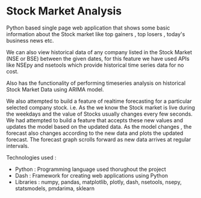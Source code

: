 # Stock Market Analysis
Python based single page web application that shows some basic information about the Stock market like top gainers , top losers , today's business news etc. 

We can also view historical data of any company listed in the Stock Market (NSE or BSE) between the given dates, for this feature we have used APIs like NSEpy and nsetools which provide historical time series data for no cost.

Also has the functionality of performing timeseries analysis on historical Stock Market Data using ARIMA model. 

We also attempted to build a feature of realtime forecasting for a particular selected company stock. i.e. As the we know the Stock market is live during the weekdays and the value of Stocks usually changes every few seconds. We had attempted to build a feature that accepts these new values and updates the model based on the updated data. As the model changes , the forecast also changes according to the new data and plots the updated forecast. The forecast graph scrolls forward as new data arrives at regular intervals.

Technologies used : 
- Python : Programming language used thorughout the project
- Dash : Framework for creating web applications using Python
- Libraries : numpy, pandas, matplotlib, plotly, dash, nsetools, nsepy, statsmodels, pmdarima, sklearn 

